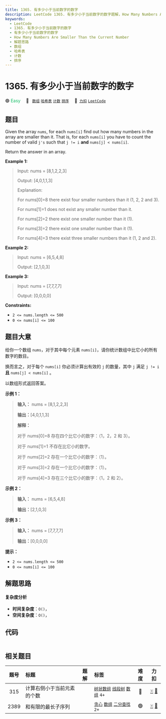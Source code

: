 ```yaml
---
title: 1365. 有多少小于当前数字的数字
description: LeetCode 1365. 有多少小于当前数字的数字题解，How Many Numbers Are Smaller Than the Current Number，包含解题思路、复杂度分析以及完整的 JavaScript 代码实现。
keywords:
  - LeetCode
  - 1365. 有多少小于当前数字的数字
  - 有多少小于当前数字的数字
  - How Many Numbers Are Smaller Than the Current Number
  - 解题思路
  - 数组
  - 哈希表
  - 计数
  - 排序
---
```


# 1365. 有多少小于当前数字的数字

🟢 <font color=#15bd66>Easy</font>&emsp; 🔖&ensp; [`数组`](/tag/array.md) [`哈希表`](/tag/hash-table.md) [`计数`](/tag/counting.md) [`排序`](/tag/sorting.md)&emsp; 🔗&ensp;[`力扣`](https://leetcode.cn/problems/how-many-numbers-are-smaller-than-the-current-number) [`LeetCode`](https://leetcode.com/problems/how-many-numbers-are-smaller-than-the-current-number)

## 题目

Given the array `nums`, for each `nums[i]` find out how many numbers in the
array are smaller than it. That is, for each `nums[i]` you have to count the
number of valid `j's` such that `j != i` **and** `nums[j] < nums[i]`.

Return the answer in an array.



**Example 1:**

> Input: nums = [8,1,2,2,3]
> 
> Output: [4,0,1,1,3]
> 
> Explanation: 
> 
> For nums[0]=8 there exist four smaller numbers than it (1, 2, 2 and 3). 
> 
> For nums[1]=1 does not exist any smaller number than it.
> 
> For nums[2]=2 there exist one smaller number than it (1). 
> 
> For nums[3]=2 there exist one smaller number than it (1). 
> 
> For nums[4]=3 there exist three smaller numbers than it (1, 2 and 2).

**Example 2:**

> Input: nums = [6,5,4,8]
> 
> Output: [2,1,0,3]

**Example 3:**

> Input: nums = [7,7,7,7]
> 
> Output: [0,0,0,0]

**Constraints:**

  * `2 <= nums.length <= 500`
  * `0 <= nums[i] <= 100`


## 题目大意

给你一个数组 `nums`，对于其中每个元素 `nums[i]`，请你统计数组中比它小的所有数字的数目。

换而言之，对于每个 `nums[i]` 你必须计算出有效的 `j` 的数量，其中 `j` 满足 `j != i` **且** `nums[j] <
nums[i]` 。

以数组形式返回答案。



**示例 1：**

> 
> 
> 
> 
> 
> **输入：** nums = [8,1,2,2,3]
> 
> **输出：**[4,0,1,1,3]
> 
> **解释：** 
> 
> 对于 nums[0]=8 存在四个比它小的数字：（1，2，2 和 3）。 
> 
> 对于 nums[1]=1 不存在比它小的数字。
> 
> 对于 nums[2]=2 存在一个比它小的数字：（1）。 
> 
> 对于 nums[3]=2 存在一个比它小的数字：（1）。 
> 
> 对于 nums[4]=3 存在三个比它小的数字：（1，2 和 2）。
> 
> 

**示例 2：**

> 
> 
> 
> 
> 
> **输入：** nums = [6,5,4,8]
> 
> **输出：**[2,1,0,3]
> 
> 

**示例 3：**

> 
> 
> 
> 
> 
> **输入：** nums = [7,7,7,7]
> 
> **输出：**[0,0,0,0]
> 
> 



**提示：**

  * `2 <= nums.length <= 500`
  * `0 <= nums[i] <= 100`


## 解题思路

#### 复杂度分析

- **时间复杂度**：`O()`，
- **空间复杂度**：`O()`，

## 代码

```javascript

```

## 相关题目

<!-- prettier-ignore -->
| 题号 | 标题 | 题解 | 标签 | 难度 | 力扣 |
| :------: | :------ | :------: | :------ | :------: | :------: |
| 315 | 计算右侧小于当前元素的个数 |  |  [`树状数组`](/tag/binary-indexed-tree.md) [`线段树`](/tag/segment-tree.md) [`数组`](/tag/array.md) `4+` | 🔴 | [🀄️](https://leetcode.cn/problems/count-of-smaller-numbers-after-self) [🔗](https://leetcode.com/problems/count-of-smaller-numbers-after-self) |
| 2389 | 和有限的最长子序列 |  |  [`贪心`](/tag/greedy.md) [`数组`](/tag/array.md) [`二分查找`](/tag/binary-search.md) `2+` | 🟢 | [🀄️](https://leetcode.cn/problems/longest-subsequence-with-limited-sum) [🔗](https://leetcode.com/problems/longest-subsequence-with-limited-sum) |